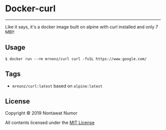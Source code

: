 # Docker-curl
---
Like it says, it's a docker image built on alpine with curl installed and only 7 MB!!

## Usage

```console
$ docker run --rm mrnonz/curl curl -fsSL https://www.google.com/
```

## Tags

* `mrnonz/curl:latest` based on `alpine:latest`

## License

Copyright © 2019 Nontawat Numor

All contents licensed under the [MIT License](LICENSE)